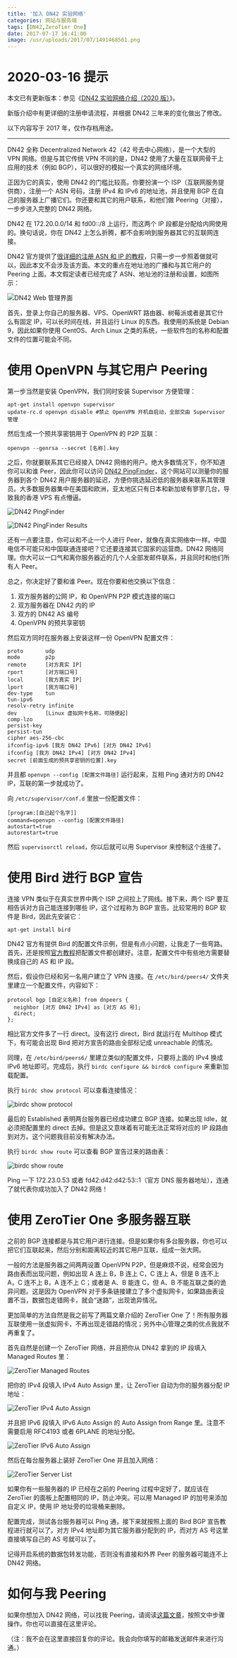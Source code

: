```yaml
---
title: '加入 DN42 实验网络'
categories: 网站与服务端
tags: [DN42,ZeroTier One]
date: 2017-07-17 16:41:00
image: /usr/uploads/2017/07/1491468561.png
---
```


2020-03-16 提示
===============

本文已有更新版本：参见《[DN42 实验网络介绍（2020 版）](/article/modify-website/dn42-experimental-network-2020.lantian)》。

新版介绍中有更详细的注册申请流程，并根据 DN42 三年来的变化做出了修改。

以下内容写于 2017 年，仅作存档用途。

---

DN42 全称 Decentralized Network 42（42 号去中心网络），是一个大型的 VPN 网络。但是与其它传统 VPN 不同的是，DN42 使用了大量在互联网骨干上应用的技术（例如 BGP），可以很好的模拟一个真实的网络环境。

正因为它的真实，使用 DN42 的门槛比较高。你要扮演一个 ISP（互联网服务提供商），注册一个 ASN 号码，注册 IPv4 和 IPv6 的地址池，并且使用 BGP 在自己的服务器上广播它们。你还要和其它的用户联系，和他们做 Peering（对接），一步步进入完整的 DN42 网络。

DN42 在 172.20.0.0/14 和 fd00::/8 上运行，而这两个 IP 段都是分配给内网使用的。换句话说，你在 DN42 上怎么折腾，都不会影响到服务器其它的互联网连接。

DN42 官方提供了[很详细的注册 ASN 和 IP 的教程][1]，只需一步一步照着做就可以，因此本文不会涉及该方面。本文的重点在地址池的广播和与其它用户的 Peering 上面。本文假定读者已经完成了 ASN、地址池的注册和设置，如图所示：

![DN42 Web 管理界面][2]

首先，登录上你自己的服务器、VPS、OpenWRT 路由器、树莓派或者是其它什么有固定 IP，可以长时间在线，并且运行 Linux 的东西。我使用的系统是 Debian 9，因此如果你使用 CentOS、Arch Linux 之类的系统，一些软件包的名称和配置文件的位置可能会不同。

使用 OpenVPN 与其它用户 Peering
========================

第一步当然是安装 OpenVPN，我们同时安装 Supervisor 方便管理：

    apt-get install openvpn supervisor
    update-rc.d openvpn disable #禁止 OpenVPN 开机自启动，全部交由 Supervisor 管理

然后生成一个预共享密钥用于 OpenVPN 的 P2P 互联：

    openvpn --genrsa --secret [名称].key

之后，你就要联系其它已经接入 DN42 网络的用户。绝大多数情况下，你不知道你可以和谁 Peer，因此你可以访问 [DN42 PingFinder][3]，这个网站可以测量你的服务器到各个 DN42 用户服务器的延迟，方便你挑选延迟低的服务器来联系其管理员。大多数服务器集中在美国和欧洲，亚太地区只有日本和新加坡有寥寥几台，导致我的香港 VPS 有点懵逼。

![DN42 PingFinder][4]

![DN42 PingFinder Results][5]

还有一点要注意，你可以和不止一个人进行 Peer，就像在真实网络中一样。中国电信不可能只和中国联通连接吧？它还要连接其它国家的运营商。DN42 网络同理。你大可以一口气和离你服务器近的几个人全部发邮件联系，并且同时和他们所有人 Peer。

总之，你决定好了要和谁 Peer。现在你要和他交换以下信息：

 1. 双方服务器的公网 IP，和 OpenVPN P2P 模式连接的端口
 2. 双方服务器在 DN42 内的 IP
 3. 双方的 DN42 AS 编号
 4. OpenVPN 的预共享密钥

然后双方同时在服务器上安装这样一份 OpenVPN 配置文件：

    proto       udp
    mode        p2p
    remote      [对方真实 IP]
    rport       [对方端口号]
    local       [我方真实 IP]
    lport       [我方端口号]
    dev-type    tun
    tun-ipv6
    resolv-retry infinite
    dev         [Linux 虚拟网卡名称，可随便起]
    comp-lzo
    persist-key
    persist-tun
    cipher aes-256-cbc
    ifconfig-ipv6 [我方 DN42 IPv6] [对方 DN42 IPv6]
    ifconfig [我方 DN42 IPv4] [对方 DN42 IPv4]
    secret [前面生成的预共享密钥的位置].key

并且都 `openvpn --config [配置文件路径]` 运行起来，互相 Ping 通对方的 DN42 IP，互联的第一步就成功了。

向 `/etc/supervisor/conf.d` 里放一份配置文件：

    [program:[自己起个名字]]
    command=openvpn --config [配置文件路径]
    autostart=true
    autorestart=true

然后 `supervisorctl reload`，你以后就可以用 Supervisor 来控制这个连接了。

使用 Bird 进行 BGP 宣告
=================

连接 VPN 类似于在真实世界中两个 ISP 之间拉上了网线。接下来，两个 ISP 要互相告诉对方自己能连接到哪些 IP，这个过程称为 BGP 宣告。比较常用的 BGP 软件是 Bird，因此先安装它：

    apt-get install bird

DN42 官方有提供 Bird 的配置文件示例，但是有点小问题，让我走了一些弯路。首先，还是按照[官方教程][6]把配置文件都创建好。注意，配置文件中有些地方需要替换成自己的 AS 和 IP 段。

然后，假设你已经和另一名用户建立了 VPN 连接。在 `/etc/bird/peers4/` 文件夹里建立一个配置文件，内容如下：

    protocol bgp [自定义名称] from dnpeers {
      neighbor [对方 DN42 IPv4] as [对方 AS 号];
      direct;
    };

相比官方文件多了一行 direct。没有这行 direct，Bird 就运行在 Multihop 模式下，有可能会出现 Bird 把对方宣告的路由全部标记成 unreachable 的情况。

同理，在 `/etc/bird/peers6/` 里建立类似的配置文件，只要将上面的 IPv4 换成 IPv6 地址即可。完成后，执行 `birdc configure && birdc6 configure` 来重新加载配置。

执行 `birdc show protocol` 可以查看连接情况：

![birdc show protocol][7]

最后的 Established 表明两台服务器已经成功建立 BGP 连接。如果出现 Idle，就必须把配置里的 direct 去掉。但是这又意味着有可能无法正常将对应的 IP 段路由到对方。这个问题我目前没有解决办法。

执行 `birdc show route` 可以查看 BGP 宣告过来的路由表：

![birdc show route][8]

Ping 一下 172.23.0.53 或者 fd42:d42:d42:53::1（官方 DNS 服务器地址），连通了就代表你成功加入了 DN42 网络！

使用 ZeroTier One 多服务器互联
======================

之前的 BGP 连接都是与其它用户进行连接。但是如果你有多台服务器，你也可以把它们互联起来，然后分别和距离较近的其它用户互联，组成一张大网。

一般的方法是服务器之间两两设置 OpenVPN P2P，但是麻烦不说，经常会因为路由表而出现问题，例如出现 A 连上 B，B 连上 C，C 连上 A，但是 B 连不上 A，C 连不上 B，A 连不上 C；或者是 A、B 能连 C，但 A、B 不能互联之类的诡异问题。这是因为 OpenVPN 对于多条链接建立了多个虚拟网卡，如果路由表设置不当，数据包走错网卡，就会“迷路”，出现诡异情况。

更加简单的方法自然是我之前写了两篇文章介绍的 ZeroTier One 了！所有服务器互联使用一张虚拟网卡，不再出现走错路的情况；另外中心管理之类的优点我就不再重复了。

首先自然是创建一个 ZeroTier 网络，并且把你从 DN42 拿到的 IP 段填入 Managed Routes 里：

![ZeroTier Managed Routes][9]

把你的 IPv4 段填入 IPv4 Auto Assign 里，让 ZeroTier 自动为你的服务器分配 IP 地址：

![ZeroTier IPv4 Auto Assign][10]

并且把 IPv6 段填入 IPv6 Auto Assign 的 Auto Assign from Range 里。注意不需要启用 RFC4193 或者 6PLANE 的地址分配。

![ZeroTier IPv6 Auto Assign][11]

然后在每台服务器上装好 ZeroTier One 并且加入网络：

![ZeroTier Server List][12]

如果你有一些服务器的 IP 已经在之前的 Peering 过程中定好了，就应该在 ZeroTier 的面板上配置相同的 IP，防止冲突。可以用 Managed IP 的加号来添加自定义 IP，使用 IP 地址旁的垃圾桶来删除。

配置完成，测试各台服务器可以 Ping 通，接下来就按照上面的 Bird BGP 宣告教程进行就可以了。对方 IPv4 地址即为其它服务器分配到的 IP，而对方 AS 号这里直接填写自己的 AS 号就可以了。

记得开启系统的数据包转发功能，否则没有直接和外界 Peer 的服务器可能连不上 DN42 网络。

如何与我 Peering
===============

如果你想加入 DN42 网络，可以找我 Peering，请阅读[这篇文章][13]，按照文中步骤操作。你也可以直接在这里评论。

（注：我不会在这里直接回复你的评论。我会向你填写的邮箱发送邮件来进行沟通。）


  [1]: https://wiki.dn42.us/howto/Getting-started
  [2]: /usr/uploads/2017/07/1491468561.png
  [3]: https://dn42.us/peers
  [4]: /usr/uploads/2017/07/220484720.png
  [5]: /usr/uploads/2017/07/3173481156.png
  [6]: https://wiki.dn42.us/howto/Bird
  [7]: /usr/uploads/2017/07/452968114.png
  [8]: /usr/uploads/2017/07/4224758666.png
  [9]: /usr/uploads/2017/07/3392936414.png
  [10]: /usr/uploads/2017/07/1103065050.png
  [11]: /usr/uploads/2017/07/3667447924.png
  [12]: /usr/uploads/2017/07/3034721652.png
  [13]: /page/dn42/